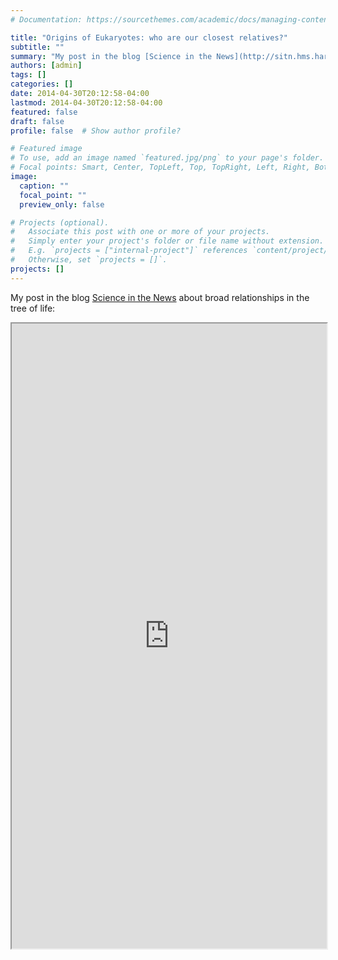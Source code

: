 ```yaml
---
# Documentation: https://sourcethemes.com/academic/docs/managing-content/

title: "Origins of Eukaryotes: who are our closest relatives?"
subtitle: ""
summary: "My post in the blog [Science in the News](http://sitn.hms.harvard.edu/flash/2014/origins-of-eukaryotes-who-are-our-closest-relatives) about broad relationships in the tree of life!"
authors: [admin]
tags: []
categories: []
date: 2014-04-30T20:12:58-04:00
lastmod: 2014-04-30T20:12:58-04:00
featured: false
draft: false
profile: false  # Show author profile?

# Featured image
# To use, add an image named `featured.jpg/png` to your page's folder.
# Focal points: Smart, Center, TopLeft, Top, TopRight, Left, Right, BottomLeft, Bottom, BottomRight.
image:
  caption: ""
  focal_point: ""
  preview_only: false

# Projects (optional).
#   Associate this post with one or more of your projects.
#   Simply enter your project's folder or file name without extension.
#   E.g. `projects = ["internal-project"]` references `content/project/deep-learning/index.md`.
#   Otherwise, set `projects = []`.
projects: []
---
```


My post in the blog [Science in the News](http://sitn.hms.harvard.edu/flash/2014/origins-of-eukaryotes-who-are-our-closest-relatives) about broad relationships in the tree of life:

<iframe src="http://sitn.hms.harvard.edu/flash/2014/origins-of-eukaryotes-who-are-our-closest-relatives"
        width="100%" height="1000" frameborder="1">
</iframe>
